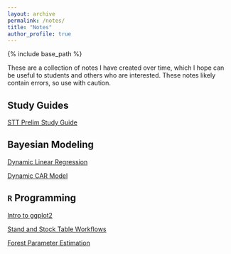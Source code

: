 ```yaml
---
layout: archive
permalink: /notes/
title: "Notes"
author_profile: true
---
```


{% include base_path %}

These are a collection of notes I have created over time, which I hope can be useful to students and others who are interested. These notes likely contain errors, so use with caution. 

## Study Guides

[STT Prelim Study Guide](http://elliotshannon.github.io/files/prelims.html)

## Bayesian Modeling

[Dynamic Linear Regression](http://elliotshannon.github.io/files/dynamic.html)

[Dynamic CAR Model](http://elliotshannon.github.io/files/dynamic_car.html)

## `R` Programming

[Intro to ggplot2](http://elliotshannon.github.io/files/ggplot2.html)

[Stand and Stock Table Workflows](http://elliotshannon.github.io/files/workflows.html)

[Forest Parameter Estimation](http://elliotshannon.github.io/files/estimation.html)